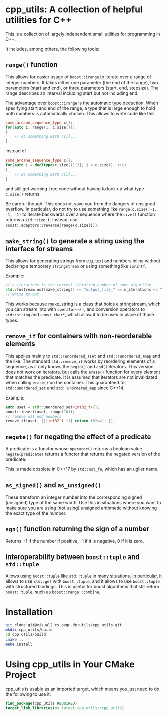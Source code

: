 # cpp_utils: A collection of helpful utilities for C++

This is a collection of largely independent small utilities for programming in
C++.

It includes, among others, the following tools:

## `range()` function

This allows for easier usage of `boost::irange` to iterate over a range of
integer numbers. It takes either one parameter (the end of the range), two
parameters (start and end), or three parameters (start, end, stepsize).
The range describes an interval including start but not including end.

The advantage over `boost::irange` is the automatic type deduction. When
specifying start and end of the range, a type that is large enough to hold
both numbers is automatically chosen. This allows to write code like this

```cpp
some_arcane_sequence_type c{};
for(auto i: range(1, c.size()))
{
	// do something with c[i]...
}
```

instead of

```cpp
some_arcane_sequence_type c{};
for(auto i = decltype(c.size()){1}; i < c.size(); ++i)
{
	// do something with c[i]...
}
```

and still get warning-free code without having to look up what type `c.size()`
returns.

Be careful though. This does not save you from the dangers of unsigned overflow.
In particular, do not try to use something like `range(c.size()-1, -1, -1)` to
iterate backwards over a sequence where the `size()` function returns a
`std::size_t`. Instead, use `boost::adaptors::reverse(range(c.size()))`.

## `make_string()` to generate a string using the interface for streams

This allows for generating strings from e.g. text and numbers inline
without declaring a temporary `stringstream` or using something like `sprintf`.

Example:

```cpp
// n_iterations is the current iteration number of some algorithm
std::fostream out(make_string() << "output_file_" << n_iterations << ".txt");
// write to out
```

This works because make_string is a class that holds a stringstream, which you
can stream into with `operator<<()`, and conversion operators to `std::string`
and `const char*`, which allow it to be used in place of those types.

## `remove_if` for containers with non-reorderable elements

This applies mainly to `std::(unordered_)set` and `std::(unordered_)map` and the
like. The standard `std::remove_if` works by reordering elements of a sequence,
as it only knows the `begin()` and `end()` iterators. This version does not work
on iterators, but calls the `erase()` function for every element that matches
the predicate. It is assumed that iterators are not invalidated when calling
`erase()` on the container. This guaranteed for `std::unordered_set` and
`std::unordered_map` since C++14.

Example:

```cpp
auto uset = std::unordered_set<int32_t>{};
boost::insert(uset, range(10));
// remove all odd numbers
remove_if(uset, [](int32_t i){ return i%2==1; });
```

## `negate()` for negating the effect of a predicate

A predicate is a functor whose `operator()` returns a boolean value.
`negate(predicate)` returns a functor that returns the negated version of the
predicate.

This is made obsolete in C++17 by `std::not_fn`, which has an uglier name.

## `as_signed()` and `as_unsigned()`

These transform an integer number into the corresponding signed (unsigned) type
of the same width. Use this in situations where you want to make sure you are
using (not using) unsigned arithmetic without knowing the exact type of the
number.

## `sgn()` function returning the sign of a number

Returns +1 if the number if positive, -1 if it is negative, 0 if it is zero.

## Interoperability between `boost::tuple` and `std::tuple`

Allows using `boost::tuple` like `std::tuple` in many situations. In particular,
it allows to use `std::get` with `boost::tuple`, and it allows to use
`boost::tuple` with structured bindings. This is useful for boost algorithms
that still return `boost::tuple`, such as `boost::range::combine`.

# Installation
```sh
git clone git@visual2.cs.ovgu.de:utils/cpp_utils.git
mkdir cpp_utils/build
cd cpp_utils/build
cmake ..
make install
```

# Using cpp_utils in Your CMake Project
cpp_utils is usable as an imported target, which means you just need to do the
following to use it:

```cmake
find_package(cpp_utils REQUIRED)
target_link_libraries(my_target cpp_utils::cpp_utils)
```

